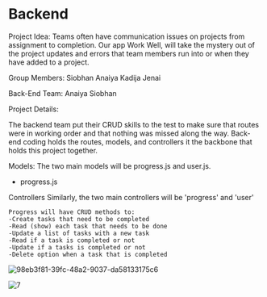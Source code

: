 # Backend

Project Idea: Teams often have communication issues on projects from assignment to completion. Our app Work Well, will take the mystery out of the project updates and errors that team members run into or when they have added to a project.

Group Members: Siobhan Anaiya Kadija Jenai

Back-End Team: 
Anaiya
Siobhan

Project Details: 

The backend team put their CRUD skills to the test to make sure that routes were in working order and that nothing was missed along the way. 
Back-end coding holds the routes, models, and controllers it the backbone that holds this project together. 


Models:
The two main models will be progress.js and user.js.
- progress.js 

Controllers
Similarly, the two main controllers will be 'progress' and 'user'

    Progress will have CRUD methods to:
    -Create tasks that need to be completed
    -Read (show) each task that needs to be done
    -Update a list of tasks with a new task
    -Read if a task is completed or not
    -Update if a tasks is completed or not
    -Delete option when a task that is completed

![98eb3f81-39fc-48a2-9037-da58133175c6](https://user-images.githubusercontent.com/102195614/183227904-a0400928-1dac-4726-8eb8-c666fedccc8f.png)


![7](https://user-images.githubusercontent.com/102195614/183227917-ba4014d1-9dc6-4c3c-980c-e03cb9d68de7.png)
